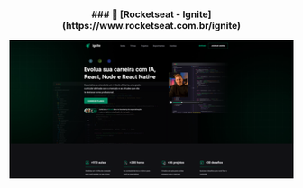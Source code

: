 <h3 align="center">
 ### 🚀 [Rocketseat - Ignite](https://www.rocketseat.com.br/ignite)
</h3>

<div align="center">
       <img src="./_imagem/ignite.png"/>
</div>

</br>
